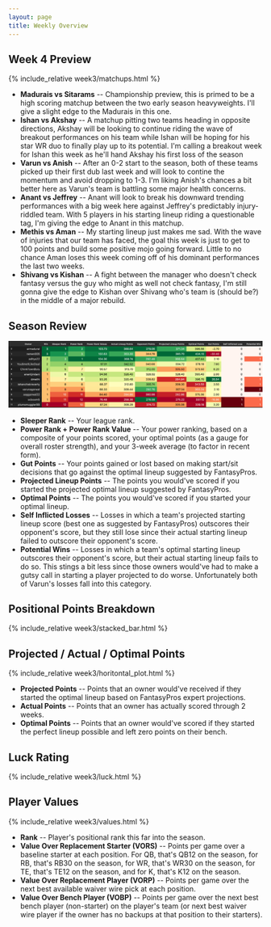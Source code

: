 ```yaml
---
layout: page
title: Weekly Overview
---
```


## Week 4 Preview
{% include_relative week3/matchups.html %}
* **Madurais vs Sitarams** -- Championship preview, this is primed to be a high scoring matchup between the two early season heavyweights. I'll give a slight edge to the Madurais in this one.
* **Ishan vs Akshay** -- A matchup pitting two teams heading in opposite directions, Akshay will be looking to continue riding the wave of breakout performances on his team while Ishan will be hoping for his star WR duo to finally play up to its potential. I'm calling a breakout week for Ishan this week as he'll hand Akshay his first loss of the season
* **Varun vs Anish** -- After an 0-2 start to the season, both of these teams picked up their first dub last week and will look to contine the momentum and avoid dropping to 1-3. I'm liking Anish's chances a bit better here as Varun's team is battling some major health concerns. 
* **Anant vs Jeffrey** -- Anant will look to break his downward trending performances with a big week here against Jeffrey's predictably injury-riddled team. With 5 players in his starting lineup riding a questionable tag, I'm giving the edge to Anant in this matchup.
* **Methis vs Aman** -- My starting lineup just makes me sad. With the wave of injuries that our team has faced, the goal this week is just to get to 100 points and build some positive mojo going forward. Little to no chance Aman loses this week coming off of his dominant performances the last two weeks. 
* **Shivang vs Kishan** -- A fight between the manager who doesn't check fantasy versus the guy who might as well not check fantasy, I'm still gonna give the edge to Kishan over Shivang who's team is (should be?) in the middle of a major rebuild. 

## Season Review
 ![Week Overview](/week3/week3.png)
* **Sleeper Rank** -- Your league rank.
* **Power Rank + Power Rank Value** -- Your power ranking, based on a composite of your points scored, your optimal points (as a gauge for overall roster strength), and your 3-week average (to factor in recent form). 
* **Gut Points** -- Your points gained or lost based on making start/sit decisions that go against the optimal lineup suggested by FantasyPros. 
* **Projected Lineup Points** -- The points you would've scored if you started the projected optimal lineup suggested by FantasyPros.
* **Optimal Points** -- The points you would've scored if you started your optimal lineup.
* **Self Inflicted Losses** -- Losses in which a team's projected starting lineup score (best one as suggested by FantasyPros) outscores their opponent's score, but they still lose since their actual starting lineup failed to outscore their opponent's score.
* **Potential Wins** -- Losses in which a team's optimal starting lineup outscores their opponent's score, but their actual starting lineup fails to do so. This stings a bit less since those owners would've had to make a gutsy call in starting a player projected to do worse. Unfortunately both of Varun's losses fall into this category. 

## Positional Points Breakdown
{% include_relative week3/stacked_bar.html %}

## Projected / Actual / Optimal Points
{% include_relative week3/horitontal_plot.html %}
* **Projected Points** -- Points that an owner would've received if they started the optimal lineup based on FantasyPros expert projections. 
* **Actual Points** -- Points that an owner has actually scored through 2 weeks. 
* **Optimal Points** -- Points that an owner would've scored if they started the perfect lineup possible and left zero points on their bench. 

## Luck Rating
{% include_relative week3/luck.html %}

## Player Values
{% include_relative week3/values.html %}
* **Rank** -- Player's positional rank this far into the season.
* **Value Over Replacement Starter (VORS)** -- Points per game over a baseline starter at each position. For QB, that's QB12 on the season, for RB, that's RB30 on the season, for WR, that's WR30 on the season, for TE, that's TE12 on the season, and for K, that's K12 on the season.
* **Value Over Replacement Player (VORP)** -- Points per game over the next best available waiver wire pick at each position. 
* **Value Over Bench Player (VOBP)** -- Points per game over the next best bench player (non-starter) on the player's team (or next best waiver wire player if the owner has no backups at that position to their starters). 

